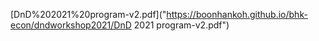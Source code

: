 [DnD%202021%20program-v2.pdf]("https://boonhankoh.github.io/bhk-econ/dndworkshop2021/DnD 2021 program-v2.pdf")
